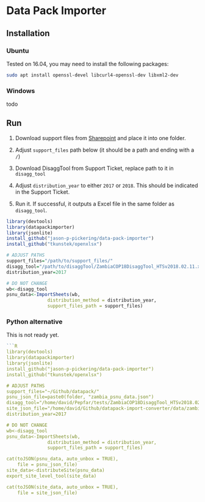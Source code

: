 # Data Pack Importer

## Installation

### Ubuntu

Tested on 16.04, you may need to install the following packages:

```bash
sudo apt install openssl-devel libcurl4-openssl-dev libxml2-dev
```

### Windows

todo


## Run

1. Download support files from [Sharepoint](https://www.pepfar.net/Project-Pages/collab-38/Shared%20Documents/Forms/AllItems.aspx?RootFolder=%2FProject-Pages%2Fcollab-38%2FShared%20Documents%2FCOP18%20Target%20Setting%20Process%20Improvement%2FImport%20Team&FolderCTID=0x012000C4AC9B35DC4AB84FAEEF47AE703A28CE00C799CA85D140EF45960B9C47CE99E19F&View=%7BA8BAC8D0-846B-4EFE-8763-758855081F5D%7D&InitialTabId=Ribbon%2EDocument&VisibilityContext=WSSTabPersistence#InplviewHasha8bac8d0-846b-4efe-8763-758855081f5d=RootFolder%3D%252FProject%252DPages%252Fcollab%252D38%252FShared%2520Documents%252FCOP18%2520Target%2520Setting%2520Process%2520Improvement%252FImport%2520Team) and place it into one folder.

2. Adjust `support_files` path below (it should be a path and ending with a `/`)

3. Download DisaggTool from Support Ticket, replace path to it in `disagg_tool`

4. Adjust `distribution_year` to either `2017` or `2018`. This should be indicated in the Support Ticket.

5. Run it. If successful, it outputs a Excel file in the same folder as `disagg_tool`.


```R
library(devtools)
library(datapackimporter)
library(jsonlite)
install_github("jason-p-pickering/data-pack-importer")
install_github("tkunstek/openxlsx")

# ADJUST PATHS
support_files="/path/to/support_files/"
disagg_tool="/path/to/disaggTool/ZambiaCOP18DisaggTool_HTSv2018.02.11.xlsx"
distribution_year=2017

# DO NOT CHANGE
wb<-disagg_tool
psnu_data<-ImportSheets(wb,
               distribution_method = distribution_year,
               support_files_path = support_files)
```

### Python alternative

This is not ready yet.

```R
```R
library(devtools)
library(datapackimporter)
library(jsonlite)
install_github("jason-p-pickering/data-pack-importer")
install_github("tkunstek/openxlsx")

# ADJUST PATHS
support_files="~/Github/datapack/"
psnu_json_file=paste0(folder, "zambia_psnu_data.json")
disagg_tool="/home/david/Pepfar/tests/ZambiaCOP18DisaggTool_HTSv2018.02.11.xlsx"
site_json_file="/home/david/Github/datapack-import-converter/data/zambia_site_data.json"
distribution_year=2017

# DO NOT CHANGE
wb<-disagg_tool
psnu_data<-ImportSheets(wb,
               distribution_method = distribution_year,
               support_files_path = support_files)

cat(toJSON(psnu_data, auto_unbox = TRUE), 
    file = psnu_json_file)
site_data<-distributeSite(psnu_data)
export_site_level_tool(site_data)

cat(toJSON(site_data, auto_unbox = TRUE), 
    file = site_json_file)
```